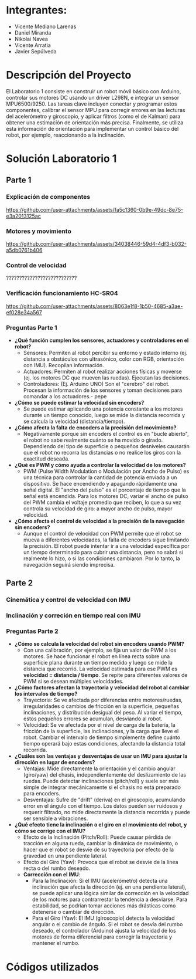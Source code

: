 # Integrantes:

- Vicente Mediano Larenas
- Daniel Miranda
- Nikolai Navea
- Vicente Arratia
- Javier Sepúlveda

# Descripción del Proyecto

El Laboratorio 1 consiste en construir un robot móvil básico con Arduino, controlar sus motores DC usando un driver L298N, e integrar un sensor MPU6500/9250. Las tareas clave incluyen conectar y programar estos componentes, calibrar el sensor MPU para corregir errores en las lecturas del acelerómetro y giroscopio, y aplicar filtros (como el de Kalman) para obtener una estimación de orientación más precisa. Finalmente, se utiliza esta información de orientación para implementar un control básico del robot, por ejemplo, reaccionando a la inclinación.

# Solución Laboratorio 1

## Parte 1

### Explicación de componentes

https://github.com/user-attachments/assets/fa5c1360-0b9e-49dc-8e75-e3a2013125ac

### Motores y movimiento

https://github.com/user-attachments/assets/34038446-59d4-4df3-b032-a5db0761b406

### Control de velocidad

???????????????????????????

### Verificación funcionamiento HC-SR04

https://github.com/user-attachments/assets/8063e1f8-1b50-4685-a3ae-ef028e34a567

### Preguntas Parte 1

-  **¿Qué función cumplen los sensores, actuadores y controladores en el
 robot?**
    - Sensores: Permiten al robot percibir su entorno y estado interno (ej. distancia a obstáculos con ultrasónico, color con RGB, orientación con IMU). Recopilan información.
    - Actuadores: Permiten al robot realizar acciones físicas y moverse (ej. los motores DC que mueven las ruedas). Ejecutan las decisiones.
    - Controladores: (Ej. Arduino UNO) Son el "cerebro" del robot. Procesan la información de los sensores y toman decisiones para comandar a los actuadores.- pepe
- **¿Cómo se puede estimar la velocidad sin encoders?**
    - Se puede estimar aplicando una potencia constante a los motores durante un tiempo conocido, luego se mide la distancia recorrida y se calcula la velocidad (distancia/tiempo).
- **¿Cómo afecta la falta de encoders a la precisión del movimiento?**
    - Negativamente porque sin encoders el control es en "bucle abierto", el robot no sabe realmente cuánto se ha movido o girado. Dependiendo del tipo de superficie o pequeños desniveles causarán que el robot no recorra las distancias o no realice los giros con la exactitud deseada.
- **¿Qué es PWM y cómo ayuda a controlar la velocidad de los motores?**
    - PWM (Pulse Width Modulation o Modulación por Ancho de Pulso) es una técnica para controlar la cantidad de potencia enviada a un dispositivo. Se hace encendiendo y apagando rápidamente una señal digital. El "ancho del pulso" es el porcentaje de tiempo que la señal está encendida. Para los motores DC, variar el ancho de pulso del PWM cambia el voltaje promedio que reciben, lo que a su vez controla su velocidad de giro: a mayor ancho de pulso, mayor velocidad.
- **¿Cómo afecta el control de velocidad a la precisión de la navegación sin encoders?**
    - Aunque el control de velocidad con PWM permite que el robot se mueva a diferentes velocidades, la falta de encoders sigue limitando la precisión. El robot puede intentar ir a una velocidad específica por un tiempo determinado para cubrir una distancia, pero no sabrá si realmente lo hizo, o si las condiciones cambiaron. Por lo tanto, la navegación seguirá siendo imprecisa.

## Parte 2

### Cinemática y control de velocidad con IMU

### Inclinación y correción en tiempo real con IMU

### Preguntas Parte 2

- **¿Cómo se calcula la velocidad del robot sin encoders usando PWM?**
    - Con una calibración, por ejemplo, se fija un valor de PWM a los motores. Se hace funcionar el robot en línea recta sobre una superficie plana durante un tiempo medido y luego se mide la distancia que recorrió. La velocidad estimada para ese PWM es **velocidad = distancia / tiempo**. Se repite para diferentes valores de PWM si se desean múltiples velocidades.
- **¿Cómo factores afectan la trayectoria y velocidad del robot al cambiar los intervalos de tiempo?**
    - Trayectoria: Se ve afectada por diferencias entre motores/ruedas, irregularidades o cambios de fricción en la superficie, pequeñas inclinaciones, y distribución desigual del peso. Al variar el tiempo, estos pequeños errores se acumulan, desviando al robot.
    - Velocidad: Se ve afectada por el nivel de carga de la batería, la fricción de la superficie, las inclinaciones, y la carga que lleve el robot. Cambiar el intervalo de tiempo simplemente define cuánto tiempo operará bajo estas condiciones, afectando la distancia total recorrida.
- **¿Cuáles son las ventajas y desventajas de usar un IMU para ajustar la dirección en lugar de encoders?**
    - Ventajas: Mide directamente la orientación y el cambio angular (giro/yaw) del chasis, independientemente del deslizamiento de las ruedas. Puede detectar inclinaciones (pitch/roll) y suele ser más simple de integrar mecánicamente si el chasis no está preparado para encoders.
    - Desventajas: Sufre de "drift" (deriva) en el giroscopio, acumulando error en el ángulo con el tiempo. Los datos pueden ser ruidosos y requerir filtrado, no mide directamente la distancia recorrida y puede ser sensible a vibraciones.
- **¿Qué efecto tiene la inclinación o el giro en el movimiento del robot, y cómo se corrige con el IMU?**
    - Efecto de la Inclinación (Pitch/Roll): Puede causar pérdida de tracción en alguna rueda, cambiar la dinámica de movimiento, o hacer que el robot se desvíe de su trayectoria por efecto de la gravedad en una pendiente lateral.
    - Efecto del Giro (Yaw): Provoca que el robot se desvíe de la línea recta o del rumbo deseado.
    - **Corrección con el IMU**:
        - Para la Inclinación: Si el IMU (acelerómetro) detecta una inclinación que afecta la dirección (ej. en una pendiente lateral), se puede aplicar una lógica similar de corrección en la velocidad de los motores para contrarrestar la tendencia a desviarse. Para estabilidad, se podrían tomar acciones más drásticas como detenerse o cambiar de dirección.
        - Para el Giro (Yaw): El IMU (giroscopio) detecta la velocidad angular o el cambio de ángulo. Si el robot se desvía del rumbo deseado, el controlador (Arduino) ajusta la velocidad de los motores de forma diferencial para corregir la trayectoria y mantener el rumbo.

# Códigos utilizados
